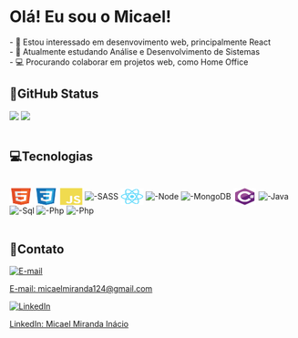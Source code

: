 

<h1>Olá! Eu sou o Micael!</h1>

<div>
  <p>
  - 👀 Estou interessado em desenvovimento web, principalmente React <br>
  - 🌱 Atualmente estudando Análise e Desenvolvimento de Sistemas <br>
  - 💻 Procurando colaborar em projetos web, como Home Office
  </p>

  <h2>🔎GitHub Status</h2>
  <img height="150em" src="https://github-readme-stats.vercel.app/api?username=micaelmi&show_icons=true&theme=gruvbox&include_all_commits=true&count_private=true"/>
  <img height="150em" src="https://github-readme-stats.vercel.app/api/top-langs/?username=micaelmi&layout=compact&langs_count=7&theme=gruvbox"/>
</div>
<div><br>
<h2>💻Tecnologias</h2>
<div style="display: inline_block"><br>
  <img align="center" alt="-HTML" height="30" width="40" src="https://raw.githubusercontent.com/devicons/devicon/master/icons/html5/html5-original.svg">
  <img align="center" alt="-CSS" height="30" width="40" src="https://raw.githubusercontent.com/devicons/devicon/master/icons/css3/css3-original.svg">
  <img align="center" alt="-Js" height="30" width="40" src="https://raw.githubusercontent.com/devicons/devicon/master/icons/javascript/javascript-plain.svg">
  <img align="center" alt="-SASS" height="30" width="40" src="https://cdn.jsdelivr.net/gh/devicons/devicon/icons/sass/sass-original.svg">
  <img align="center" alt="-React" height="30" width="40" src="https://raw.githubusercontent.com/devicons/devicon/master/icons/react/react-original.svg">
  <img align="center" alt="-Node" height="30" width="40" src="https://cdn.jsdelivr.net/gh/devicons/devicon/icons/nodejs/nodejs-original.svg">
  <img align="center" alt="-MongoDB" height="30" width="40" src="https://cdn.jsdelivr.net/gh/devicons/devicon/icons/mongodb/mongodb-original.svg">
  <img align="center" alt="-Csharp" height="30" width="40" src="https://raw.githubusercontent.com/devicons/devicon/master/icons/csharp/csharp-original.svg">
  <img align="center" alt="-Java" height="30" width="40"  src="https://cdn.jsdelivr.net/gh/devicons/devicon/icons/java/java-original.svg" />
  <img align="center" alt="-Sql" height="30" width="40"  src="https://cdn.jsdelivr.net/gh/devicons/devicon/icons/mysql/mysql-original.svg" />
  <img align="center" alt="-Php" height="30" width="40"  src="https://cdn.jsdelivr.net/gh/devicons/devicon/icons/php/php-original.svg" />
  <img align="center" alt="-Php" height="30" width="40" src="https://cdn.jsdelivr.net/gh/devicons/devicon/icons/python/python-original.svg" />
</div><br>
</div>

<div> 

<h2>📨Contato</h2>
  <a href = "mailto:micaelmiranda124@gmail.com" target="_blank">
  <img src="https://cdn-icons-png.flaticon.com/512/732/732200.png" alt="E-mail" width="32" />
  <p>E-mail: micaelmiranda124@gmail.com</p>
  </a>
  <a href="https://www.linkedin.com/in/micaelmi" target="_blank">
  <img src="https://cdn-icons-png.flaticon.com/512/3991/3991775.png" alt="LinkedIn" width="32" />
  <p>LinkedIn: Micael Miranda Inácio</p>
  </a> 
  
  <!-- ![Snake animation](https://github.com/micaelmi/micaelmi/blob/output/github-contribution-grid-snake.svg) -->
</div>
